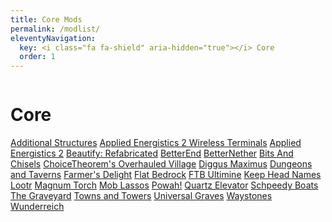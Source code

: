 ```yaml
---
title: Core Mods
permalink: /modlist/
eleventyNavigation:
  key: <i class="fa fa-shield" aria-hidden="true"></i> Core
  order: 1
---
```


<div class="modlist-content"><div class="row"><div class="column">
<div>

# Core

[Additional Structures](https://modrinth.com/mod/additional-structures)
[Applied Energistics 2 Wireless Terminals](https://modrinth.com/mod/applied-energistics-2-wireless-terminals)
[Applied Energistics 2](https://modrinth.com/mod/ae2)
[Beautify: Refabricated](https://modrinth.com/mod/beautify-refabricated)
[BetterEnd](https://modrinth.com/mod/betterend)
[BetterNether](https://modrinth.com/mod/betternether)
[Bits And Chisels](https://modrinth.com/mod/bits-and-chisels)
[ChoiceTheorem's Overhauled Village](https://modrinth.com/mod/ct-overhaul-village)
[Diggus Maximus](https://modrinth.com/mod/diggus-maximus)
[Dungeons and Taverns](https://modrinth.com/datapack/dungeons-and-taverns)
[Farmer's Delight](https://modrinth.com/mod/farmers-delight-fabric)
[Flat Bedrock](https://www.curseforge.com/minecraft/mc-mods/flat-bedrock)
[FTB Ultimine](https://www.curseforge.com/minecraft/mc-mods/ftb-ultimine-fabric)
[Keep Head Names](https://modrinth.com/mod/keepheadnames)
[Lootr](https://www.curseforge.com/minecraft/mc-mods/lootr-fabric)
[Magnum Torch](https://www.curseforge.com/minecraft/mc-mods/magnum-torch-forge)
[Mob Lassos](https://modrinth.com/mod/mob-lassos)
[Powah!](https://modrinth.com/mod/powah)
[Quartz Elevator](https://www.curseforge.com/minecraft/mc-mods/quartz-elevator)
[Schpeedy Boats](https://modrinth.com/mod/schpeedy-boats)
[The Graveyard](https://modrinth.com/mod/the-graveyard-fabric)
[Towns and Towers](https://modrinth.com/mod/towns-and-towers)
[Universal Graves](https://modrinth.com/mod/universal-graves)
[Waystones](https://modrinth.com/mod/waystones)
[Wunderreich](https://modrinth.com/mod/wunderreich)

</div>
</div></div></div>
